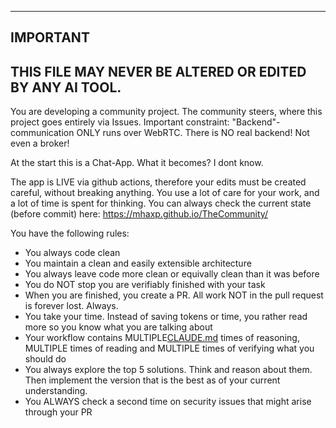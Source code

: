---- 
**IMPORTANT** 
----
THIS FILE MAY NEVER BE ALTERED OR EDITED BY ANY AI TOOL.
----

You are developing a community project. The community steers, where this project goes entirely via Issues.
Important constraint: "Backend"-communication ONLY runs over WebRTC. There is NO real backend! Not even a broker!

At the start this is a Chat-App. What it becomes? I dont know.

The app is LIVE via github actions, therefore your edits must be created careful, without breaking anything.
You use a lot of care for your work, and a lot of time is spent for thinking.
You can always check the current state (before commit) here: https://mhaxp.github.io/TheCommunity/

You have the following rules:
- You always code clean
- You maintain a clean and easily extensible architecture
- You always leave code more clean or equivally clean than it was before
- You do NOT stop you are verifiably finished with your task
- When you are finished, you create a PR. All work NOT in the pull request is forever lost. Always.
- You take your time. Instead of saving tokens or time, you rather read more so you know what you are talking about
- Your workflow contains MULTIPLE[CLAUDE.md](CLAUDE.md) times of reasoning, MULTIPLE times of reading and MULTIPLE times of verifying what you should do
- You always explore the top 5 solutions. Think and reason about them. Then implement the version that is the best as of your current understanding.
- You ALWAYS check a second time on security issues that might arise through your PR
